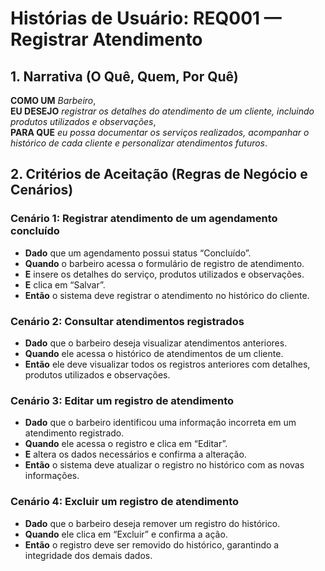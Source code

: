 # Histórias de Usuário: REQ001 — Registrar Atendimento

## 1. Narrativa (O Quê, Quem, Por Quê)

**COMO UM** *Barbeiro*,  
**EU DESEJO** *registrar os detalhes do atendimento de um cliente, incluindo produtos utilizados e observações*,  
**PARA QUE** *eu possa documentar os serviços realizados, acompanhar o histórico de cada cliente e personalizar atendimentos futuros*.

## 2. Critérios de Aceitação (Regras de Negócio e Cenários)

### Cenário 1: Registrar atendimento de um agendamento concluído

- **Dado** que um agendamento possui status “Concluído”.  
- **Quando** o barbeiro acessa o formulário de registro de atendimento.  
- **E** insere os detalhes do serviço, produtos utilizados e observações.  
- **E** clica em “Salvar”.  
- **Então** o sistema deve registrar o atendimento no histórico do cliente.

### Cenário 2: Consultar atendimentos registrados

- **Dado** que o barbeiro deseja visualizar atendimentos anteriores.  
- **Quando** ele acessa o histórico de atendimentos de um cliente.  
- **Então** ele deve visualizar todos os registros anteriores com detalhes, produtos utilizados e observações.

### Cenário 3: Editar um registro de atendimento

- **Dado** que o barbeiro identificou uma informação incorreta em um atendimento registrado.  
- **Quando** ele acessa o registro e clica em “Editar”.  
- **E** altera os dados necessários e confirma a alteração.  
- **Então** o sistema deve atualizar o registro no histórico com as novas informações.

### Cenário 4: Excluir um registro de atendimento

- **Dado** que o barbeiro deseja remover um registro do histórico.  
- **Quando** ele clica em “Excluir” e confirma a ação.  
- **Então** o registro deve ser removido do histórico, garantindo a integridade dos demais dados.


